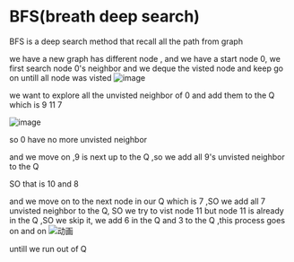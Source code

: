 # BFS(breath deep search)


BFS is a deep search method that recall all the path from graph

we have a new graph has different node ,
and we have a start node 0, we first search node 0's neighbor and we deque the visted node and keep go on untill all node was visted
![image](https://github.com/CN-CODEGOD/CN-CODEGOD/assets/166476136/cb7111cc-c6fc-43fa-8a9c-8af2d7cba0aa)

we want to explore all the unvisted neighbor of 0 and add them to the Q which is 9 11 7

![image](https://github.com/CN-CODEGOD/CN-CODEGOD/assets/166476136/ef65ca1e-6e34-4401-bbea-d9e5bfedfaf1)

so 0 have no more unvisted neighbor

and we move on ,9 is next up to the Q ,so we add all 9's unvisted neighbor to the Q

SO that is 10 and 8

and we move on to the next node in our  Q which is 7 ,SO we add all 7 unvisted neighbor to the Q, SO we try to vist node 11 but node 11 is already in the Q ,SO we skip it, we add 6 in the Q  and 3 to the Q ,this process goes on and on 
![动画](https://github.com/CN-CODEGOD/CN-CODEGOD/assets/166476136/98efad22-7315-4873-a4d1-241a36815ef8)

untill we run out of Q
